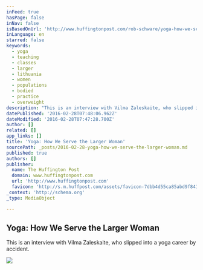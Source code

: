 ```yaml
---
inFeed: true
hasPage: false
inNav: false
isBasedOnUrl: 'http://www.huffingtonpost.com/rob-schware/yoga-how-we-serve-the-lar_b_4010849.html'
inLanguage: en
starred: false
keywords:
  - yoga
  - teaching
  - classes
  - larger
  - lithuania
  - women
  - populations
  - bodied
  - practice
  - overweight
description: "This is an interview with Vilma Zaleskaite, who slipped into a yoga career by accident. In the late 1990's, her American husband was introducing yoga to Lithuania, Latvia, and Belorussia. Vilma grew up in Lithuania and served as an assistant and interpreter for him."
datePublished: '2016-02-28T07:48:06.962Z'
dateModified: '2016-02-28T07:47:28.700Z'
author: []
related: []
app_links: []
title: 'Yoga: How We Serve the Larger Woman'
sourcePath: _posts/2016-02-28-yoga-how-we-serve-the-larger-woman.md
published: true
authors: []
publisher:
  name: The Huffington Post
  domain: www.huffingtonpost.com
  url: 'http://www.huffingtonpost.com'
  favicon: 'http://s.m.huffpost.com/assets/favicon-7dbb4d55ca85abd9f84197a1c3525e38.ico'
_context: 'http://schema.org'
_type: MediaObject

---
```

<article style=""><h1>Yoga: How We Serve the Larger Woman</h1><p>This is an interview with Vilma Zaleskaite, who slipped into a yoga career by accident.</p><img src="https://s3-us-west-2.amazonaws.com/the-grid-img/p/faf4b10d552a0bba01b94d5d0b90fd4e096ad903.jpg" /></article>